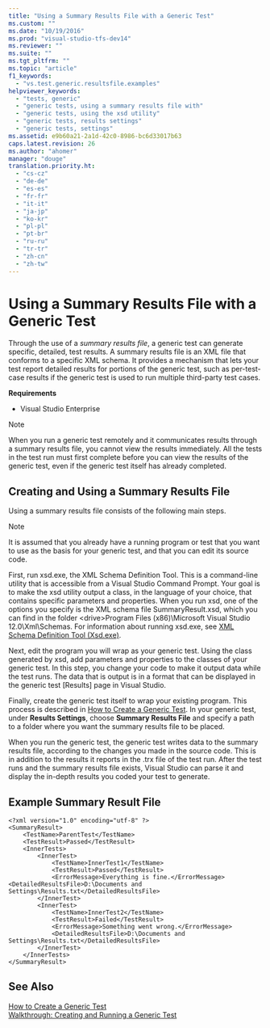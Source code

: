 ```yaml
---
title: "Using a Summary Results File with a Generic Test"
ms.custom: ""
ms.date: "10/19/2016"
ms.prod: "visual-studio-tfs-dev14"
ms.reviewer: ""
ms.suite: ""
ms.tgt_pltfrm: ""
ms.topic: "article"
f1_keywords: 
  - "vs.test.generic.resultsfile.examples"
helpviewer_keywords: 
  - "tests, generic"
  - "generic tests, using a summary results file with"
  - "generic tests, using the xsd utility"
  - "generic tests, results settings"
  - "generic tests, settings"
ms.assetid: e9b60a21-2a1d-42c0-8986-bc6d33017b63
caps.latest.revision: 26
ms.author: "ahomer"
manager: "douge"
translation.priority.ht: 
  - "cs-cz"
  - "de-de"
  - "es-es"
  - "fr-fr"
  - "it-it"
  - "ja-jp"
  - "ko-kr"
  - "pl-pl"
  - "pt-br"
  - "ru-ru"
  - "tr-tr"
  - "zh-cn"
  - "zh-tw"
---
```

# Using a Summary Results File with a Generic Test
Through the use of a *summary results file*, a generic test can generate specific, detailed, test results. A summary results file is an XML file that conforms to a specific XML schema. It provides a mechanism that lets your test report detailed results for portions of the generic test, such as per-test-case results if the generic test is used to run multiple third-party test cases.  
  
 **Requirements**  
  
-   Visual Studio Enterprise  
  
> [!NOTE]
>  When you run a generic test remotely and it communicates results through a summary results file, you cannot view the results immediately. All the tests in the test run must first complete before you can view the results of the generic test, even if the generic test itself has already completed.  
  
## Creating and Using a Summary Results File  
 Using a summary results file consists of the following main steps.  
  
> [!NOTE]
>  It is assumed that you already have a running program or test that you want to use as the basis for your generic test, and that you can edit its source code.  
  
 First, run xsd.exe, the XML Schema Definition Tool. This is a command-line utility that is accessible from a Visual Studio Command Prompt. Your goal is to make the xsd utility output a class, in the language of your choice, that contains specific parameters and properties. When you run xsd, one of the options you specify is the XML schema file SummaryResult.xsd, which you can find in the folder \<drive>Program Files (x86)\Microsoft Visual Studio 12.0\Xml\Schemas. For information about running xsd.exe, see [XML Schema Definition Tool (Xsd.exe)](../Topic/XML%20Schema%20Definition%20Tool%20\(Xsd.exe\).md).  
  
 Next, edit the program you will wrap as your generic test. Using the class generated by xsd, add parameters and properties to the classes of your generic test. In this step, you change your code to make it output data while the test runs. The data that is output is in a format that can be displayed in the generic test [Results] page in Visual Studio.  
  
 Finally, create the generic test itself to wrap your existing program. This process is described in [How to Create a Generic Test](../test/creating-an-automated-test-that-runs-an-executable-using-generic-tests.md#CreatingGenericTests_HowTo). In your generic test, under **Results Settings**, choose **Summary Results File** and specify a path to a folder where you want the summary results file to be placed.  
  
 When you run the generic test, the generic test writes data to the summary results file, according to the changes you made in the source code. This is in addition to the results it reports in the .trx file of the test run.  After the test runs and the summary results file exists, Visual Studio can parse it and display the in-depth results you coded your test to generate.  
  
## Example Summary Result File  
  
```  
<?xml version="1.0" encoding="utf-8" ?>  
<SummaryResult>  
    <TestName>ParentTest</TestName>  
    <TestResult>Passed</TestResult>  
    <InnerTests>  
        <InnerTest>  
            <TestName>InnerTest1</TestName>  
            <TestResult>Passed</TestResult>  
            <ErrorMessage>Everything is fine.</ErrorMessage>  
<DetailedResultsFile>D:\Documents and Settings\Results.txt</DetailedResultsFile>  
        </InnerTest>  
        <InnerTest>  
            <TestName>InnerTest2</TestName>  
            <TestResult>Failed</TestResult>  
            <ErrorMessage>Something went wrong.</ErrorMessage>  
            <DetailedResultsFile>D:\Documents and Settings\Results.txt</DetailedResultsFile>  
        </InnerTest>  
    </InnerTests>  
</SummaryResult>  
```  
  
## See Also  
 [How to Create a Generic Test](../test/creating-an-automated-test-that-runs-an-executable-using-generic-tests.md#CreatingGenericTests_HowTo)   
 [Walkthrough: Creating and Running a Generic Test](../test/walkthrough--creating-and-running-a-generic-test.md)